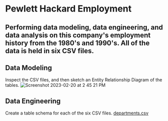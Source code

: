 # Pewlett Hackard Employment
## Performing data modeling, data engineering, and data analysis on this company's employment history from the 1980's and 1990's. All of the data is held in six CSV files.
## Data Modeling
Inspect the CSV files, and then sketch an Entity Relationship Diagram of the tables.
![Screenshot 2023-02-20 at 2 45 21 PM](https://user-images.githubusercontent.com/112666732/220208926-8b68f2cf-5312-4e0c-be6c-7d222bd711c9.png)
## Data Engineering
Create a table schema for each of the six CSV files.
[departments.csv](https://github.com/katherinewinder1/sql-challenge/files/10807492/departments.csv)

